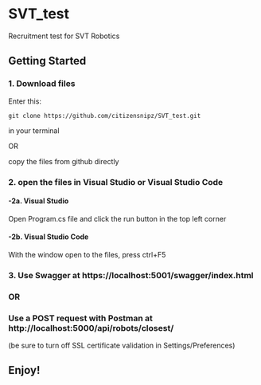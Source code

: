 # SVT_test
Recruitment test for SVT Robotics

## Getting Started
### 1. Download files 
Enter this:
```
git clone https://github.com/citizensnipz/SVT_test.git
```
in your terminal

OR

copy the files from github directly

### 2. open the files in Visual Studio or Visual Studio Code

   #### -2a. Visual Studio
   Open Program.cs file and click the run button in the top left corner
   
   #### -2b. Visual Studio Code
   With the window open to the files, press ctrl+F5

### 3. Use Swagger at https://localhost:5001/swagger/index.html

### OR

### Use a POST request with Postman at http://localhost:5000/api/robots/closest/


(be sure to turn off SSL certificate validation in Settings/Preferences)


## Enjoy!
